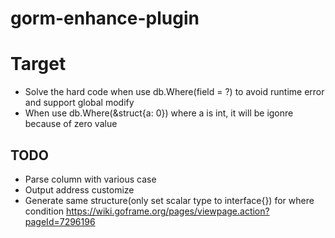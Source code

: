 # gorm-enhance-plugin

# Target
- Solve the hard code when use db.Where(field = ?) to avoid runtime error and support global modify
- When use db.Where(&struct{a: 0}) where a is int, it will be igonre because of zero value

## TODO
- Parse column with various case
- Output address customize
- Generate same structure(only set scalar type to interface{}) for where condition 
https://wiki.goframe.org/pages/viewpage.action?pageId=7296196